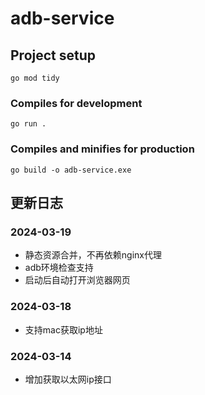# adb-service

## Project setup
```
go mod tidy
```

### Compiles for development
```
go run .
```

### Compiles and minifies for production
```
go build -o adb-service.exe
```

## 更新日志

### 2024-03-19

* 静态资源合并，不再依赖nginx代理
* adb环境检查支持
* 启动后自动打开浏览器网页

### 2024-03-18

* 支持mac获取ip地址

### 2024-03-14

* 增加获取以太网ip接口
